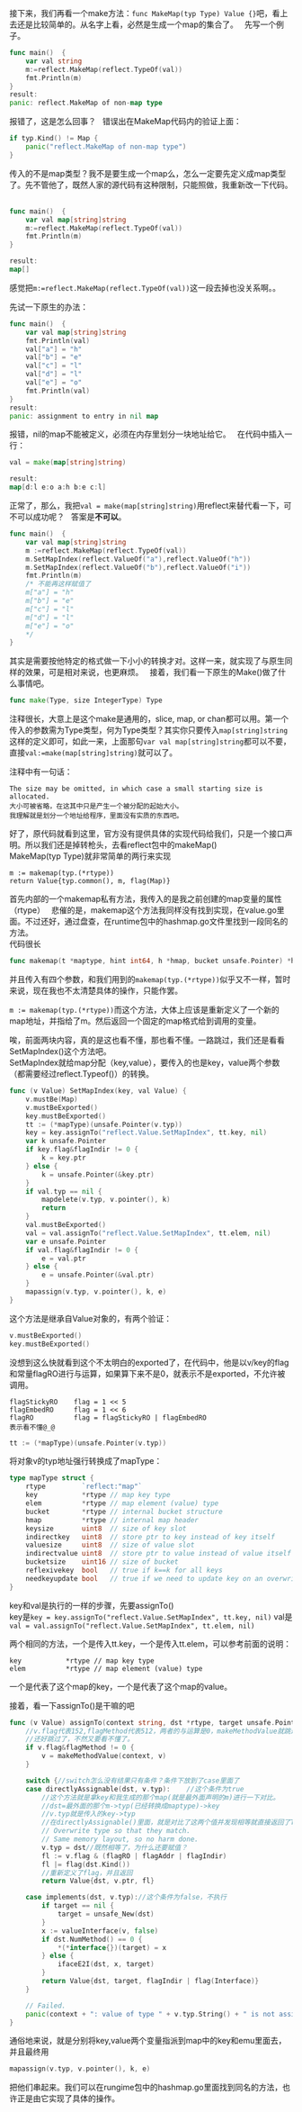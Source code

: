 接下来，我们再看一个make方法：`func MakeMap(typ Type) Value {}`吧，看上去还是比较简单的。从名字上看，必然是生成一个map的集合了。  
先写一个例子。  
```go
func main()  {
	var val string
	m:=reflect.MakeMap(reflect.TypeOf(val))
	fmt.Println(m)
}
result:
panic: reflect.MakeMap of non-map type
```
报错了，这是怎么回事？  
错误出在MakeMap代码内的验证上面：  
```go
if typ.Kind() != Map {
	panic("reflect.MakeMap of non-map type")
}
```
传入的不是map类型？我不是要生成一个map么，怎么一定要先定义成map类型了。先不管他了，既然人家的源代码有这种限制，只能照做，我重新改一下代码。  
```go
func main()  {
	var val map[string]string
	m:=reflect.MakeMap(reflect.TypeOf(val))
	fmt.Println(m)
}

result:
map[]
```
感觉把`m:=reflect.MakeMap(reflect.TypeOf(val))`这一段去掉也没关系啊。。  

先试一下原生的办法：
```go
func main()  {
	var val map[string]string
	fmt.Println(val)
	val["a"] = "h"
	val["b"] = "e"
	val["c"] = "l"
	val["d"] = "l"
	val["e"] = "o"
	fmt.Println(val)
}
result:
panic: assignment to entry in nil map
```
报错，nil的map不能被定义，必须在内存里划分一块地址给它。  
在代码中插入一行：
```go
val = make(map[string]string)

result:
map[d:l e:o a:h b:e c:l]
```
正常了，那么，我把`val = make(map[string]string)`用reflect来替代看一下，可不可以成功呢？  
答案是<b>不可以</b>。

```go
func main()  {
	var val map[string]string
	m :=reflect.MakeMap(reflect.TypeOf(val))
	m.SetMapIndex(reflect.ValueOf("a"),reflect.ValueOf("h"))
	m.SetMapIndex(reflect.ValueOf("b"),reflect.ValueOf("i"))
	fmt.Println(m)
	/* 不能再这样赋值了
	m["a"] = "h"
	m["b"] = "e"
	m["c"] = "l"
	m["d"] = "l"
	m["e"] = "o"
	*/
}
```
其实是需要按他特定的格式做一下小小的转换才对。这样一来，就实现了与原生同样的效果，可是相对来说，也更麻烦。  
接着，我们看一下原生的Make()做了什么事情吧。  

```go
func make(Type, size IntegerType) Type
```
注释很长，大意上是这个make是通用的，slice, map, or chan都可以用。第一个传入的参数需为Type类型，何为Type类型？其实你只要传入`map[string]string`这样的定义即可，如此一来，上面那句`var val map[string]string`都可以不要，直接`val:=make(map[string]string)`就可以了。

注释中有一句话：
```
The size may be omitted, in which case a small starting size is allocated.
大小可被省略，在这其中只是产生一个被分配的起始大小。
我理解就是划分一个地址给程序，里面没有实质的东西吧。
```

好了，原代码就看到这里，官方没有提供具体的实现代码给我们，只是一个接口声明。所以我们还是掉转枪头，去看reflect包中的makeMap()  
MakeMap(typ Type)就非常简单的两行来实现  
```
m := makemap(typ.(*rtype))
return Value{typ.common(), m, flag(Map)}
```	

首先内部的一个makemap私有方法，我传入的是我之前创建的map变量的属性（rtype）  
悲催的是，makemap这个方法我同样没有找到实现，在value.go里面。不过还好，通过盘查，在runtime包中的hashmap.go文件里找到一段同名的方法。  
代码很长
```go
func makemap(t *maptype, hint int64, h *hmap, bucket unsafe.Pointer) *hmap {}
```
并且传入有四个参数，和我们用到的`makemap(typ.(*rtype))`似乎又不一样，暂时来说，现在我也不太清楚具体的操作，只能作罢。  

`m := makemap(typ.(*rtype))`而这个方法，大体上应该是重新定义了一个新的map地址，并指给了m。然后返回一个固定的map格式给到调用的变量。  

唉，前面两块内容，真的是这也看不懂，那也看不懂。一路跳过，我们还是看看SetMapIndex()这个方法吧。  
SetMapIndex就给map分配（key,value），要传入的也是key，value两个参数（都需要经过reflect.Typeof()）的转换。  
```go
func (v Value) SetMapIndex(key, val Value) {
	v.mustBe(Map)
	v.mustBeExported()
	key.mustBeExported()
	tt := (*mapType)(unsafe.Pointer(v.typ))
	key = key.assignTo("reflect.Value.SetMapIndex", tt.key, nil)
	var k unsafe.Pointer
	if key.flag&flagIndir != 0 {
		k = key.ptr
	} else {
		k = unsafe.Pointer(&key.ptr)
	}
	if val.typ == nil {
		mapdelete(v.typ, v.pointer(), k)
		return
	}
	val.mustBeExported()
	val = val.assignTo("reflect.Value.SetMapIndex", tt.elem, nil)
	var e unsafe.Pointer
	if val.flag&flagIndir != 0 {
		e = val.ptr
	} else {
		e = unsafe.Pointer(&val.ptr)
	}
	mapassign(v.typ, v.pointer(), k, e)
}
```
这个方法是继承自Value对象的，有两个验证：
```go
v.mustBeExported()
key.mustBeExported()
```
没想到这么快就看到这个不太明白的exported了，在代码中，他是以v/key的flag和常量flagRO进行与运算，如果算下来不是0，就表示不是exported，不允许被调用。 
```
flagStickyRO    flag = 1 << 5
flagEmbedRO     flag = 1 << 6
flagRO          flag = flagStickyRO | flagEmbedRO
表示看不懂@_@
```
```go
tt := (*mapType)(unsafe.Pointer(v.typ))
```
将对象v的typ地址强行转换成了mapType：

```go
type mapType struct {
	rtype         `reflect:"map"`
	key           *rtype // map key type
	elem          *rtype // map element (value) type
	bucket        *rtype // internal bucket structure
	hmap          *rtype // internal map header
	keysize       uint8  // size of key slot
	indirectkey   uint8  // store ptr to key instead of key itself
	valuesize     uint8  // size of value slot
	indirectvalue uint8  // store ptr to value instead of value itself
	bucketsize    uint16 // size of bucket
	reflexivekey  bool   // true if k==k for all keys
	needkeyupdate bool   // true if we need to update key on an overwrite
}
```

key和val是执行的一样的步骤，先要assignTo()  
key是`key = key.assignTo("reflect.Value.SetMapIndex", tt.key, nil)`
val是`val = val.assignTo("reflect.Value.SetMapIndex", tt.elem, nil)`

两个相同的方法，一个是传入tt.key，一个是传入tt.elem，可以参考前面的说明：
```
key           *rtype // map key type
elem          *rtype // map element (value) type
```
一个是代表了这个map的key，一个是代表了这个map的value。

接着，看一下assignTo()是干嘛的吧
```go
func (v Value) assignTo(context string, dst *rtype, target unsafe.Pointer) Value {
	//v.flag代表152,flagMethod代表512，两者的与运算是0，makeMethodValue就跳过了。
	//还好跳过了，不然又要看不懂了。
	if v.flag&flagMethod != 0 {
		v = makeMethodValue(context, v)
	}

	switch {//switch怎么没有结果只有条件？条件下放到了case里面了
	case directlyAssignable(dst, v.typ):	//这个条件为true
		//这个方法就是拿key和我生成的那个map(就是最外面声明的m)进行一下对比。
		//dst=最外面的那个m->typ(已经转换成maptype)->key
		//v.typ就是传入的key->typ
		//在directlyAssignable()里面，就是对比了这两个值并发现相等就直接返回了True
		// Overwrite type so that they match.
		// Same memory layout, so no harm done.
		v.typ = dst//既然相等了，为什么还要赋值？
		fl := v.flag & (flagRO | flagAddr | flagIndir)
		fl |= flag(dst.Kind())
		//重新定义了flag，并且返回
		return Value{dst, v.ptr, fl}

	case implements(dst, v.typ)://这个条件为false，不执行
		if target == nil {
			target = unsafe_New(dst)
		}
		x := valueInterface(v, false)
		if dst.NumMethod() == 0 {
			*(*interface{})(target) = x
		} else {
			ifaceE2I(dst, x, target)
		}
		return Value{dst, target, flagIndir | flag(Interface)}
	}

	// Failed.
	panic(context + ": value of type " + v.typ.String() + " is not assignable to type " + dst.String())
}
```
通俗地来说，就是分别将key,value两个变量指派到map中的key和emu里面去，并且最终用  
```go
mapassign(v.typ, v.pointer(), k, e)
```
把他们串起来。我们可以在rungime包中的hashmap.go里面找到同名的方法，也许正是由它实现了具体的操作。
